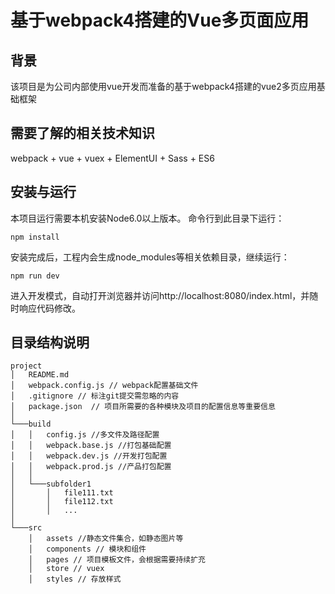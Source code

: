 # 基于webpack4搭建的Vue多页面应用

## 背景

该项目是为公司内部使用vue开发而准备的基于webpack4搭建的vue2多页应用基础框架

## 需要了解的相关技术知识

webpack + vue + vuex + ElementUI + Sass + ES6


## 安装与运行

本项目运行需要本机安装Node6.0以上版本。
命令行到此目录下运行：  
```
npm install
``` 
安装完成后，工程内会生成node_modules等相关依赖目录，继续运行：
```
npm run dev
```
进入开发模式，自动打开浏览器并访问http://localhost:8080/index.html，并随时响应代码修改。

## 目录结构说明

```
project
│   README.md
│   webpack.config.js // webpack配置基础文件
│   .gitignore // 标注git提交需忽略的内容
│   package.json  // 项目所需要的各种模块及项目的配置信息等重要信息
│
└───build
│   │   config.js //多文件及路径配置
│   │   webpack.base.js //打包基础配置
│   │   webpack.dev.js //开发打包配置
│   │   webpack.prod.js //产品打包配置
│   │
│   └───subfolder1
│       │   file111.txt
│       │   file112.txt
│       │   ...
│   
└───src
    │   assets //静态文件集合，如静态图片等
    │   components // 模块和组件
    │   pages // 项目模板文件，会根据需要持续扩充
    │   store // vuex
    │   styles // 存放样式
```


